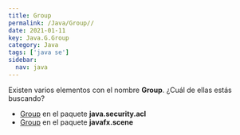 ```yaml
---
title: Group
permalink: /Java/Group//
date: 2021-01-11
key: Java.G.Group
category: Java
tags: ['java se']
sidebar: 
  nav: java
---
```


Existen varios elementos con el nombre **Group**. ¿Cuál de ellas estás buscando?
<ul>
<li><a href="/Java/Group-java-security-acl/">Group</a> en el paquete <strong>java.security.acl</strong></li>
<li><a href="/Java/Group-javafx-scene/">Group</a> en el paquete <strong>javafx.scene</strong></li>
<ul>
